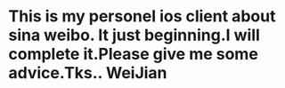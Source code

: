 This is my personel ios client about sina weibo. 
It just beginning.I will complete it.Please give me some advice.Tks..
WeiJian
=======
